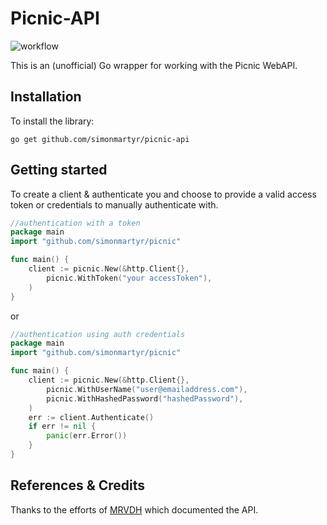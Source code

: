 # Picnic-API
![workflow](https://github.com/simonmartyr/picnic-api/actions/workflows/tests.yaml/badge.svg)

This is an (unofficial) Go wrapper for working with the Picnic WebAPI.

## Installation

To install the library:

`go get github.com/simonmartyr/picnic-api`

## Getting started

To create a client & authenticate you and choose to provide a valid access token
or credentials to manually authenticate with.

```go
//authentication with a token
package main
import "github.com/simonmartyr/picnic"

func main() {
    client := picnic.New(&http.Client{},
		picnic.WithToken("your accessToken"),
    )
}
```
or

```go
//authentication using auth credentials
package main
import "github.com/simonmartyr/picnic"

func main() {
    client := picnic.New(&http.Client{},
        picnic.WithUserName("user@emailaddress.com"),
        picnic.WithHashedPassword("hashedPassword"),
    )
	err := client.Authenticate()
	if err != nil {
		panic(err.Error())
    }
}
```

## References & Credits

Thanks to the efforts of [MRVDH](https://github.com/MRVDH/picnic-api/) which documented the API.